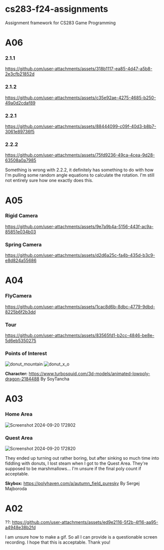 # cs283-f24-assignments
Assignment framework for CS283 Game Programming

# A06
### 2.1.1
https://github.com/user-attachments/assets/318b1117-ea85-4d47-a5b8-2e3cfb21852d
### 2.1.2
https://github.com/user-attachments/assets/c35e92ae-4275-4685-b250-49a0d2cdaf89
### 2.2.1
https://github.com/user-attachments/assets/88444099-c09f-40d3-b8b7-3061e89736f5
### 2.2.2
https://github.com/user-attachments/assets/75fd9236-49ca-4cea-9d28-63508a0a7985

Something is wrong with 2.2.2, it definitely has something to do with how I'm pulling some random angle equations to calculate the rotation. I'm still not entirely sure how one exactly does this.

# A05
### Rigid Camera
https://github.com/user-attachments/assets/9e7a9b4a-5156-443f-ac9a-85851e034b03
### Spring Camera
https://github.com/user-attachments/assets/d2d6a25c-fa4b-435d-b3c9-e8d824a55686

# A04
### FlyCamera
https://github.com/user-attachments/assets/1cac8d6b-8dbc-4779-9dbd-8225b6f2b3dd
### Tour
https://github.com/user-attachments/assets/83565fd1-b2cc-4846-be8e-5d6eb5350275

### Points of Interest
![donut_mountain](https://github.com/user-attachments/assets/6e971077-83b7-4bad-b513-305972d050b1)
![donut_x_o](https://github.com/user-attachments/assets/f0d8eef1-bc53-4614-90b9-d62168487e86)

**Character:** https://www.turbosquid.com/3d-models/animated-lowpoly-dragon-2184488
By SoyTancha



# A03
### Home Area
![Screenshot 2024-09-20 172802](https://github.com/user-attachments/assets/e93c8685-0d76-455b-a4f2-813b2ba1b747)
### Quest Area
![Screenshot 2024-09-20 172820](https://github.com/user-attachments/assets/95189352-f671-4e78-80ef-2cfd7d35f7fc)

They ended up turning out rather boring, but after sinking so much time into fiddling with donuts, I lost steam when I got to the Quest Area. They're supposed to be marshmallows... I'm unsure if the final poly count if acceptable.

**Skybox:** https://polyhaven.com/a/autumn_field_puresky
By Sergej Majboroda



# A02
??: https://github.com/user-attachments/assets/ed9e2116-5f2b-4f16-aa95-a4948e38b2fd

I am unsure how to make a gif. So all I can provide is a questionable screen recording. I hope that this is acceptable.
Thank you!
